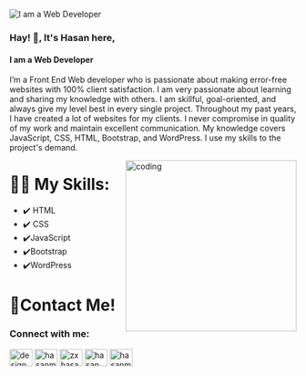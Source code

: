 ![I am a Web Developer](https://media-exp1.licdn.com/dms/image/C5616AQFPYRQv4u-t9g/profile-displaybackgroundimage-shrink_350_1400/0/1658500641891?e=1663804800&v=beta&t=_ha560Okv04LrjqLH9TRPMvK4a7rrQWI4K1mPrCsRr8)

### Hay! 👋, It's Hasan here,
#### I am a Web Developer


I’m a Front End Web developer who is passionate about making error-free websites with 100% client satisfaction. I am very passionate about learning and sharing my knowledge with others. I am skillful, goal-oriented, and always give my level best in every single project. Throughout my past years, I have created a lot of websites for my clients. I never compromise in quality of my work and maintain excellent communication. My knowledge covers JavaScript, CSS, HTML, Bootstrap, and WordPress. I use my skills to the project's demand.


<img align="right" alt="coding" width="300" border-radious="50px" src="https://c.tenor.com/BqbIhT4Mb7cAAAAd/programmer-rounded-edges.gif">

# 👨‍💻 My Skills:  
- ✔️ HTML
- ✔️ CSS
- ✔️JavaScript
- ✔️Bootstrap
- ✔️WordPress



# 📍Contact Me!
<h3 align="left">Connect with me:</h3>
<p align="left">
<a href="https://codepen.io/designwithhasan" target="blank"><img align="center" src="https://raw.githubusercontent.com/rahuldkjain/github-profile-readme-generator/master/src/images/icons/Social/codepen.svg" alt="designwithhasan" height="30" width="40" /></a>
<a href="https://twitter.com/hasanmahmudblac" target="blank"><img align="center" src="https://raw.githubusercontent.com/rahuldkjain/github-profile-readme-generator/master/src/images/icons/Social/twitter.svg" alt="hasanmahmudblac" height="30" width="40" /></a>
<a href="https://linkedin.com/in/zxhasanmahmud" target="blank"><img align="center" src="https://raw.githubusercontent.com/rahuldkjain/github-profile-readme-generator/master/src/images/icons/Social/linked-in-alt.svg" alt="zxhasanmahmud" height="30" width="40" /></a>
<a href="https://fb.com/hasan.mahmud.v" target="blank"><img align="center" src="https://raw.githubusercontent.com/rahuldkjain/github-profile-readme-generator/master/src/images/icons/Social/facebook.svg" alt="hasan.mahmud.v" height="30" width="40" /></a>
<a href="https://instagram.com/hasanmahmudblac" target="blank"><img align="center" src="https://raw.githubusercontent.com/rahuldkjain/github-profile-readme-generator/master/src/images/icons/Social/instagram.svg" alt="hasanmahmudblac" height="30" width="40" /></a>
</p>
 






